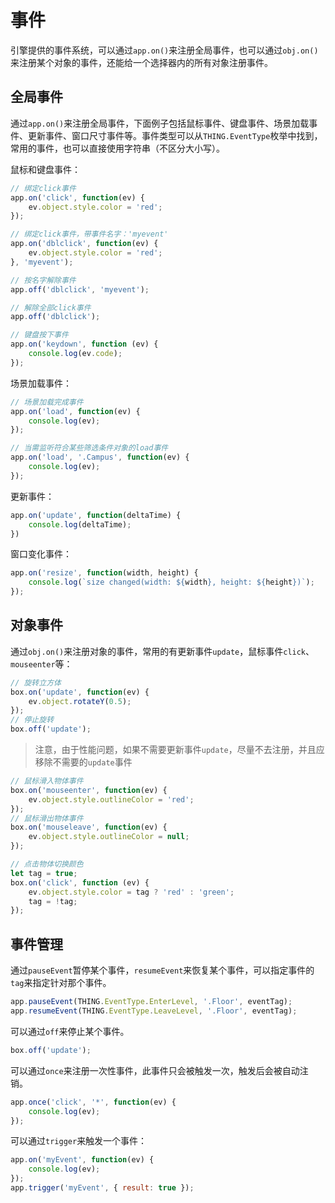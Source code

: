 # 事件
<!-- event -->

引擎提供的事件系统，可以通过`app.on()`来注册全局事件，也可以通过`obj.on()`来注册某个对象的事件，还能给一个选择器内的所有对象注册事件。


## 全局事件
通过`app.on()`来注册全局事件，下面例子包括鼠标事件、键盘事件、场景加载事件、更新事件、窗口尺寸事件等。事件类型可以从`THING.EventType`枚举中找到，常用的事件，也可以直接使用字符串（不区分大小写）。

鼠标和键盘事件：
```javascript
// 绑定click事件
app.on('click', function(ev) {
    ev.object.style.color = 'red';
});

// 绑定click事件，带事件名字：'myevent'
app.on('dblclick', function(ev) {
    ev.object.style.color = 'red';
}, 'myevent');

// 按名字解除事件
app.off('dblclick', 'myevent');

// 解除全部click事件
app.off('dblclick');

// 键盘按下事件
app.on('keydown', function (ev) {
    console.log(ev.code);
});
```

场景加载事件：
```javascript
// 场景加载完成事件
app.on('load', function(ev) {
    console.log(ev);
});

// 当需监听符合某些筛选条件对象的load事件
app.on('load', '.Campus', function(ev) {
    console.log(ev);
});
```

更新事件：
```javascript
app.on('update', function(deltaTime) {
    console.log(deltaTime);
})
```

窗口变化事件：
```javascript
app.on('resize', function(width, height) {
    console.log(`size changed(width: ${width}, height: ${height})`);
});
```

## 对象事件
通过`obj.on()`来注册对象的事件，常用的有更新事件`update`，鼠标事件`click`、`mouseenter`等：

```javascript
// 旋转立方体
box.on('update', function(ev) {
    ev.object.rotateY(0.5);
});
// 停止旋转
box.off('update');
```
> 注意，由于性能问题，如果不需要更新事件`update`，尽量不去注册，并且应移除不需要的`update`事件

```javascript
// 鼠标滑入物体事件
box.on('mouseenter', function(ev) {
    ev.object.style.outlineColor = 'red';
});
// 鼠标滑出物体事件
box.on('mouseleave', function(ev) {
    ev.object.style.outlineColor = null;
});

// 点击物体切换颜色
let tag = true;
box.on('click', function (ev) {
    ev.object.style.color = tag ? 'red' : 'green';
    tag = !tag;
});
```

## 事件管理
通过`pauseEvent`暂停某个事件，`resumeEvent`来恢复某个事件，可以指定事件的`tag`来指定针对那个事件。
```javascript
app.pauseEvent(THING.EventType.EnterLevel, '.Floor', eventTag);
app.resumeEvent(THING.EventType.LeaveLevel, '.Floor', eventTag);
```

可以通过`off`来停止某个事件。
```javascript
box.off('update');
```

可以通过`once`来注册一次性事件，此事件只会被触发一次，触发后会被自动注销。
```javascript
app.once('click', '*', function(ev) {
    console.log(ev);
});
```

可以通过`trigger`来触发一个事件：
```javascript
app.on('myEvent', function(ev) {
    console.log(ev);
});
app.trigger('myEvent', { result: true });
```


